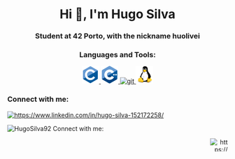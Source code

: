 <h1 align="center">Hi 👋, I'm Hugo Silva</h1>
<h3 align="center">Student at 42 Porto, with the nickname huolivei</h3>

<h3 align="center">Languages and Tools:</h3>
<p align="center"> </a> <a href="https://www.cprogramming.com/" target="_blank" rel="noreferrer"> <img src="https://raw.githubusercontent.com/devicons/devicon/master/icons/c/c-original.svg" alt="c" width="40" height="40"/> </a> <a href="https://www.w3schools.com/cpp/" target="_blank" rel="noreferrer"> <img src="https://raw.githubusercontent.com/devicons/devicon/master/icons/cplusplus/cplusplus-original.svg" alt="cplusplus" width="40" height="40"/> </a> <a href="https://git-scm.com/" target="_blank" rel="noreferrer"> <img src="https://www.vectorlogo.zone/logos/git-scm/git-scm-icon.svg" alt="git" width="40" height="40"/> </a> <a href="https://www.linux.org/" target="_blank" rel="noreferrer"> <img src="https://raw.githubusercontent.com/devicons/devicon/master/icons/linux/linux-original.svg" alt="linux" width="40" height="40"/> </a> </p>

<h3 align="left">Connect with me:</h3>
<p align="left">
<a href="https://www.linkedin.com/in/hugo-silva-152172258/" target="blank"><img align="center" src="https://raw.githubusercontent.com/rahuldkjain/github-profile-readme-generator/master/src/images/icons/Social/linked-in-alt.svg" alt="https://www.linkedin.com/in/hugo-silva-152172258/" height="30" width="40" /></a>
</p>

<p>&nbsp;<img align="left" src="https://github-readme-stats.vercel.app/api?username=HugoSilva92&show_icons=true&locale=en" alt="HugoSilva92" 
<h3 align="right">Connect with me: </h3>
<p align="right">
<a href="https://www.linkedin.com/in/hugo-silva-152172258/" target="blank"><img align="right" src="https://raw.githubusercontent.com/rahuldkjain/github-profile-readme-generator/master/src/images/icons/Social/linked-in-alt.svg" alt="https://www.linkedin.com/in/hugo-silva-152172258/" height="30" width="40" /></a>
</p>
</p>



